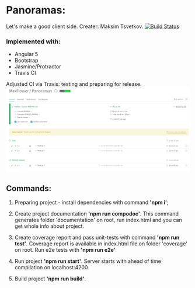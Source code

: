# Panoramas:
Let's make a good client side. Creater: Maksim Tsvetkov. [![Build Status](https://travis-ci.org/MaxFlower/Panoramas.svg?branch=master)](https://travis-ci.org/MaxFlower/Panoramas)

### Implemented with:
- Angular 5
- Bootstrap
- Jasmine/Protractor
- Travis CI

Adjusted CI via Travis: testing and preparing for release.
![ci_screenshot](/panoramas_ci.png)

## Commands:

1. Preparing project - install dependencies with command **'npm i'**;

2. Create project documentation **'npm run compodoc'**. 
This command generates folder 'documentation' on root, 
run index.html and you can get whole info about project.

3. Create coverage report and pass unit-tests with command **'npm run test'**.
Coverage report is available in index.html file on folder 'coverage' on root.
Run e2e tests with **'npm run e2e'**

4. Run project **'npm run start'**.
Server starts with ahead of time compilation on localhost:4200.

5. Build project **'npm run build'**.    
